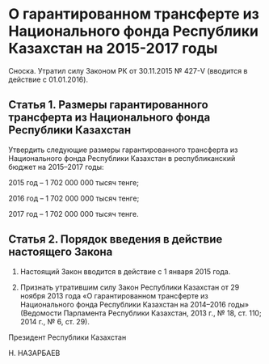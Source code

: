 # О гарантированном трансферте из Национального фонда Республики Казахстан на 2015-2017 годы

Сноска. Утратил силу Законом РК от 30.11.2015 № 427-V (вводится в действие с 01.01.2016).

## Статья 1. Размеры гарантированного трансферта из Национального фонда Республики Казахстан

Утвердить следующие размеры гарантированного трансферта из Национального фонда Республики Казахстан в республиканский бюджет на 2015–2017 годы:

2015 год – 1 702 000 000 тысяч тенге;

2016 год – 1 702 000 000 тысяч тенге;

2017 год – 1 702 000 000 тысяч тенге.

## Статья 2. Порядок введения в действие настоящего Закона

1. Настоящий Закон вводится в действие с 1 января 2015 года.

2. Признать утратившим силу Закон Республики Казахстан от 29 ноября 2013 года «О гарантированном трансферте из Национального фонда Республики Казахстан на 2014–2016 годы» (Ведомости Парламента Республики Казахстан, 2013 г., № 18, ст. 110; 2014 г., № 6, ст. 29).

Президент Республики Казахстан

Н. НАЗАРБАЕВ

